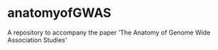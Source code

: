 # anatomyofGWAS
A repository to accompany the paper 'The Anatomy of Genome Wide Association Studies'

